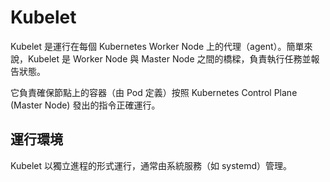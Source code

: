 # Kubelet

Kubelet 是運行在每個 Kubernetes Worker Node 上的代理（agent）。簡單來說，Kubelet 是 Worker Node 與 Master Node 之間的橋樑，負責執行任務並報告狀態。

它負責確保節點上的容器（由 Pod 定義）按照 Kubernetes Control Plane (Master Node) 發出的指令正確運行。

## 運行環境

Kubelet 以獨立進程的形式運行，通常由系統服務（如 systemd）管理。
